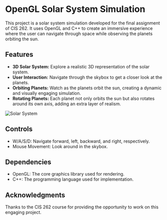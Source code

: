 # OpenGL Solar System Simulation

This project is a solar system simulation developed for the final assignment of CIS 262. It uses OpenGL and C++ to create an immersive experience where the user can navigate through space while observing the planets orbiting the sun.

## Features

- **3D Solar System:** Explore a realistic 3D representation of the solar system.
- **User Interaction:** Navigate through the skybox to get a closer look at the planets.
- **Orbiting Planets:** Watch as the planets orbit the sun, creating a dynamic and visually engaging simulation.
- **Rotating Planets:** Each planet not only orbits the sun but also rotates around its own axis, adding an extra layer of realism.

![Solar System](https://github.com/OffChickens/OpenGL-Solar-System/assets/130169626/0f9557e2-9ffa-4f8a-b674-7a66f6a21d87)
 
## Controls
- W/A/S/D: Navigate forward, left, backward, and right, respectively.
- Mouse Movement: Look around in the skybox.
  
## Dependencies
- OpenGL: The core graphics library used for rendering.
- C++: The programming language used for implementation.
  
## Acknowledgments
Thanks to the CIS 262 course for providing the opportunity to work on this engaging project.
